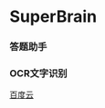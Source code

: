# SuperBrain

### 答题助手

### OCR文字识别

[百度云](https://console.bce.baidu.com/ai)


<!--### 参考项目

* [smileboywtu/MillionHeroAssistant](https://github.com/smileboywtu/MillionHeroAssistant)
* [lingfengsan/MillionHero](https://github.com/lingfengsan/MillionHero)
* [wuditken/MillionHeroes](https://github.com/wuditken/MillionHeroes)
* [rrdssfgcs/wenda-helper](https://github.com/rrdssfgcs/wenda-helper)
* [idealspark/ZhiShiWenDa-Helper](https://github.com/idealspark/ZhiShiWenDa-Helper)-->